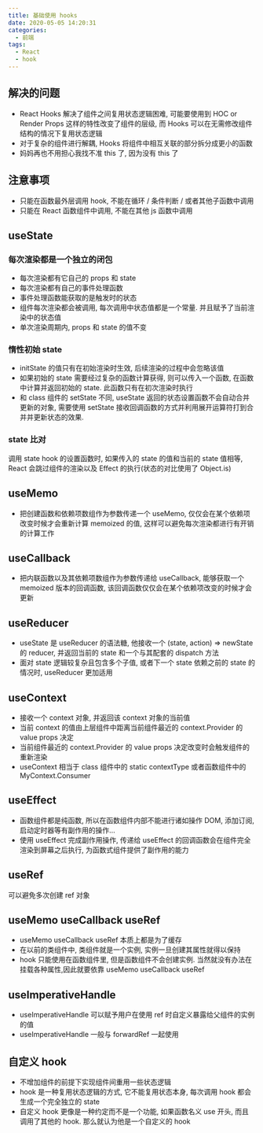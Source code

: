 ```yaml
---
title: 基础使用 hooks
date: 2020-05-05 14:20:31
categories:
  - 前端
tags:
  - React
  - hook
---
```


## 解决的问题

- React Hooks 解决了组件之间复用状态逻辑困难, 可能要使用到 HOC or Render Props 这样的特性改变了组件的层级, 而 Hooks 可以在无需修改组件结构的情况下复用状态逻辑
- 对于复杂的组件进行解耦, Hooks 将组件中相互关联的部分拆分成更小的函数
- 妈妈再也不用担心我找不准 this 了, 因为没有 this 了

## 注意事项

- 只能在函数最外层调用 hook, 不能在循环 / 条件判断 / 或者其他子函数中调用
- 只能在 React 函数组件中调用, 不能在其他 js 函数中调用

## useState

### 每次渲染都是一个独立的闭包

- 每次渲染都有它自己的 props 和 state
- 每次渲染都有自己的事件处理函数
- 事件处理函数能获取的是触发时的状态
- 组件每次渲染都会被调用, 每次调用中状态值都是一个常量. 并且赋予了当前渲染中的状态值
- 单次渲染周期内, props 和 state 的值不变

### 惰性初始 state

- initState 的值只有在初始渲染时生效, 后续渲染的过程中会忽略该值
- 如果初始的 state 需要经过复杂的函数计算获得, 则可以传入一个函数, 在函数中计算并返回初始的 state. 此函数只有在初次渲染时执行
- 和 class 组件的 setState 不同, useState 返回的状态设置函数不会自动合并更新的对象, 需要使用 setState 接收回调函数的方式并利用展开运算符打到合并并更新状态的效果.

### state 比对

调用 state hook 的设置函数时, 如果传入的 state 的值和当前的 state 值相等, React 会跳过组件的渲染以及 Effect 的执行(状态的对比使用了 Object.is)

## useMemo

- 把创建函数和依赖项数组作为参数传递一个 useMemo, 仅仅会在某个依赖项改变时候才会重新计算 memoized 的值, 这样可以避免每次渲染都进行有开销的计算工作

## useCallback

- 把内联函数以及其依赖项数组作为参数传递给 useCallback, 能够获取一个 memoized 版本的回调函数, 该回调函数仅仅会在某个依赖项改变的时候才会更新

## useReducer

- useState 是 useReducer 的语法糖, 他接收一个 (state, action) => newState  的 reducer, 并返回当前的 state 和一个与其配套的 dispatch 方法
- 面对 state 逻辑较复杂且包含多个子值, 或者下一个 state 依赖之前的 state 的情况时, useReducer 更加适用

## useContext

- 接收一个 context 对象, 并返回该 context 对象的当前值
- 当前 context 的值由上层组件中距离当前组件最近的 context.Provider 的 value props 决定
- 当前组件最近的 context.Provider 的 value props 决定改变时会触发组件的重新渲染
- useContext 相当于 class 组件中的 static contextType 或者函数组件中的 MyContext.Consumer

## useEffect

- 函数组件都是纯函数, 所以在函数组件内部不能进行诸如操作 DOM, 添加订阅, 启动定时器等有副作用的操作...
- 使用 useEffect 完成副作用操作, 传递给 useEffect 的回调函数会在组件完全渲染到屏幕之后执行, 为函数式组件提供了副作用的能力

## useRef

可以避免多次创建 ref 对象

## useMemo useCallback useRef

- useMemo useCallback useRef 本质上都是为了缓存
- 在以前的类组件中, 类组件就是一个实例, 实例一旦创建其属性就得以保持
- hook 只能使用在函数组件里, 但是函数组件不会创建实例. 当然就没有办法在挂载各种属性,因此就要依靠 useMemo useCallback useRef

## useImperativeHandle

- useImperativeHandle 可以赋予用户在使用 ref 时自定义暴露给父组件的实例的值
- useImperativeHandle 一般与 forwardRef 一起使用

## 自定义 hook

- 不增加组件的前提下实现组件间重用一些状态逻辑
- hook 是一种复用状态逻辑的方式, 它不能复用状态本身, 每次调用 hook 都会生成一个完全独立的 state
- 自定义 hook 更像是一种约定而不是一个功能, 如果函数名义 use 开头, 而且调用了其他的 hook. 那么就认为他是一个自定义的 hook


